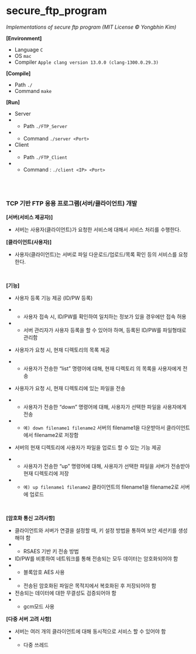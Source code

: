 # secure_ftp_program
*Implementations of secure ftp program (MIT License © Yongbhin Kim)*

**[Environment]**
- Language `C` 
- OS `mac`
- Compiler `Apple clang version 13.0.0 (clang-1300.0.29.3)`

**[Compile]**
- Path  `./`
- Command `make`

**[Run]**
- Server
- - Path `./FTP_Server`
- - Command `./server <Port>`
- Client
- - Path `./FTP_Client`
- - Command : `./client <IP> <Port>`
<br>
<br>


<h3/> TCP 기반 FTP 응용 프로그램(서버/클라이언트) 개발</h3>

**[서버(서비스 제공자)]** 
- 서버는 사용자(클라이언트)가 요청한 서비스에 대해서 서비스 처리를 수행한다.

**[클라이언트(사용자)]** 
- 사용자(클라이언트)는 서버로 파일 다운로드/업로드/목록 확인 등의 서비스를 요청한다.
<br>

**[기능]**
- 사용자 등록 기능 제공 (ID/PW 등록) 
- - 사용자 접속 시, ID/PW를 확인하여 일치하는 정보가 있을 경우에만 접속 허용
- - 서버 관리자가 사용자 등록을 할 수 있어야 하며, 등록된 ID/PW를 파일형태로 관리함

- 사용자가 요청 시, 현재 디렉토리의 목록 제공 
- - 사용자가 전송한 “list” 명령어에 대해, 현재 디렉토리 의 목록을 사용자에게 전송

- 사용자가 요청 시, 현재 디렉토리에 있는 파일을 전송
- - 사용자가 전송한 “down” 명령어에 대해, 사용자가 선택한 파일을 사용자에게 전송  
- - `예) down filename1 filename2` 서버의 filename1을 다운받아서 클라이언트에서 filename2로 저장함

- 서버의 현재 디렉토리에 사용자가 파일을 업로드 할 수 있는 기능 제공
- - 사용자가 전송한 “up” 명령어에 대해, 사용자가 선택한 파일을 서버가 전송받아 현재 디렉토리에 저장 
- - `예) up filename1 filename2` 클라이언트의 filename1을 filename2로 서버에 업로드
<br>

**[암호화 통신 고려사항]**
- 클라이언트와 서버가 연결을 설정할 때, 키 설정 방법을 통하여 보안 세션키를 생성해야 함
- - RSAES 기반 키 전송 방법
- ID/PW를 비롯하여 네트워크를 통해 전송되는 모두 데이터는 암호화되어야 함 
- - 블록암호 AES 사용
- - 전송된 암호화된 파일은 목적지에서 복호화된 후 저장되어야 함
- 전송되는 데이터에 대한 무결성도 검증되어야 함
- - gcm모드 사용

**[다중 서버 고려 사항]**
- 서버는 여러 개의 클라이언트에 대해 동시적으로 서비스 할 수 있어야 함
- - 다중 쓰레드

<br>
<br>
